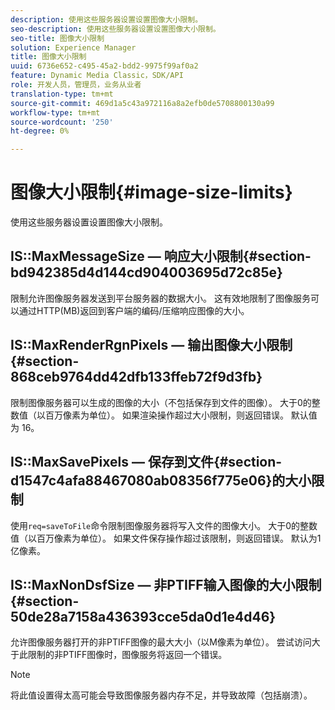 ```yaml
---
description: 使用这些服务器设置设置图像大小限制。
seo-description: 使用这些服务器设置设置图像大小限制。
seo-title: 图像大小限制
solution: Experience Manager
title: 图像大小限制
uuid: 6736e652-c495-45a2-bdd2-9975f99af0a2
feature: Dynamic Media Classic，SDK/API
role: 开发人员，管理员，业务从业者
translation-type: tm+mt
source-git-commit: 469d1a5c43a972116a8a2efb0de5708800130a99
workflow-type: tm+mt
source-wordcount: '250'
ht-degree: 0%

---
```



# 图像大小限制{#image-size-limits}

使用这些服务器设置设置图像大小限制。

## IS::MaxMessageSize — 响应大小限制{#section-bd942385d4d144cd904003695d72c85e}

限制允许图像服务器发送到平台服务器的数据大小。 这有效地限制了图像服务可以通过HTTP(MB)返回到客户端的编码/压缩响应图像的大小。

## IS::MaxRenderRgnPixels — 输出图像大小限制{#section-868ceb9764dd42dfb133ffeb72f9d3fb}

限制图像服务器可以生成的图像的大小（不包括保存到文件的图像）。 大于0的整数值（以百万像素为单位）。 如果渲染操作超过大小限制，则返回错误。 默认值为 16。

## IS::MaxSavePixels — 保存到文件{#section-d1547c4afa88467080ab08356f775e06}的大小限制

使用`req=saveToFile`命令限制图像服务器将写入文件的图像大小。 大于0的整数值（以百万像素为单位）。 如果文件保存操作超过该限制，则返回错误。 默认为1亿像素。

## IS::MaxNonDsfSize — 非PTIFF输入图像的大小限制{#section-50de28a7158a436393cce5da0d1e4d46}

允许图像服务器打开的非PTIFF图像的最大大小（以M像素为单位）。 尝试访问大于此限制的非PTIFF图像时，图像服务将返回一个错误。

>[!NOTE]
>
>将此值设置得太高可能会导致图像服务器内存不足，并导致故障（包括崩溃）。

